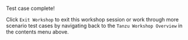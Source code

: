 <br/>
Test case complete!

Click `Exit Workshop` to exit this workshop session or work through more scenario test cases by navigating back to the `Tanzu Workshop Overview` in the contents menu above.
<br/>